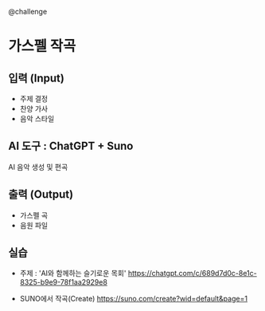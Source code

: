 @challenge

# 가스펠 작곡

## 입력 (Input)

- 주제 결정
- 찬양 가사
- 음악 스타일

## AI 도구 : ChatGPT + Suno

AI 음악 생성 및 편곡

## 출력 (Output)

- 가스펠 곡
- 음원 파일

## 실습

- 주제 : 'AI와 함께하는 슬기로운 목회'
  https://chatgpt.com/c/689d7d0c-8e1c-8325-b9e9-78f1aa2929e8

- SUNO에서 작곡(Create)
  https://suno.com/create?wid=default&page=1
